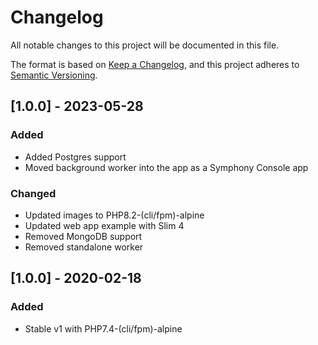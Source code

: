 # Changelog

All notable changes to this project will be documented in this file.

The format is based on [Keep a Changelog](https://keepachangelog.com/en/1.0.0/),
and this project adheres to [Semantic Versioning](https://semver.org/spec/v2.0.0.html).

## [1.0.0] - 2023-05-28

### Added

- Added Postgres support
- Moved background worker into the app as a Symphony Console app

### Changed

- Updated images to PHP8.2-(cli/fpm)-alpine
- Updated web app example with Slim 4
- Removed MongoDB support
- Removed standalone worker

## [1.0.0] - 2020-02-18

### Added

- Stable v1 with PHP7.4-(cli/fpm)-alpine
